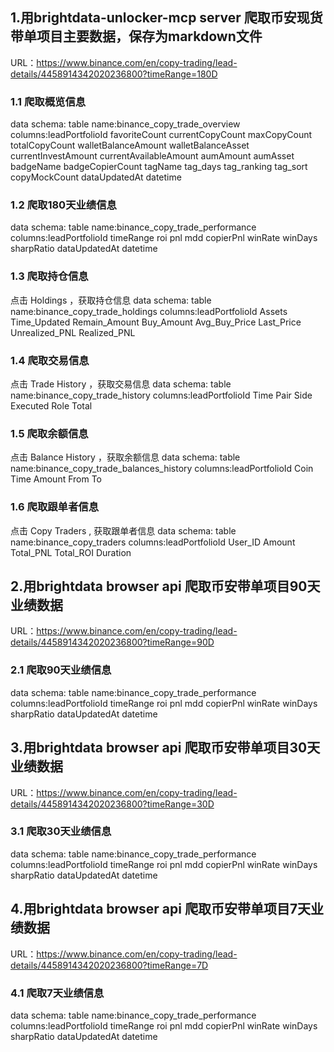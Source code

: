 ## 1.用brightdata-unlocker-mcp server 爬取币安现货带单项目主要数据，保存为markdown文件
URL：https://www.binance.com/en/copy-trading/lead-details/4458914342020236800?timeRange=180D
### 1.1 爬取概览信息
data schema: 
table name:binance_copy_trade_overview
columns:leadPortfolioId	favoriteCount	currentCopyCount	maxCopyCount	totalCopyCount	walletBalanceAmount	walletBalanceAsset	currentInvestAmount	currentAvailableAmount	aumAmount	aumAsset	badgeName	badgeCopierCount	tagName	tag_days	tag_ranking	tag_sort	copyMockCount	dataUpdatedAt	datetime
### 1.2 爬取180天业绩信息
data schema:
table name:binance_copy_trade_performance
columns:leadPortfolioId	timeRange	roi	pnl	mdd	copierPnl	winRate	winDays	sharpRatio	dataUpdatedAt	datetime
### 1.3 爬取持仓信息
点击 Holdings ，获取持仓信息
data schema:
table name:binance_copy_trade_holdings
columns:leadPortfolioId	Assets	Time_Updated	Remain_Amount	Buy_Amount	Avg_Buy_Price	Last_Price	Unrealized_PNL	Realized_PNL
### 1.4 爬取交易信息
点击 Trade History ，获取交易信息
data schema:
table name:binance_copy_trade_history
columns:leadPortfolioId	Time	Pair	Side	Executed	Role	Total
### 1.5 爬取余额信息
点击 Balance History ，获取余额信息
data schema:
table name:binance_copy_trade_balances_history
columns:leadPortfolioId	Coin	Time	Amount	From	To
### 1.6 爬取跟单者信息
点击 Copy Traders , 获取跟单者信息
data schema:
table name:binance_copy_traders
columns:leadPortfolioId	User_ID	Amount	Total_PNL	Total_ROI	Duration
## 2.用brightdata browser api 爬取币安带单项目90天业绩数据
URL：https://www.binance.com/en/copy-trading/lead-details/4458914342020236800?timeRange=90D
### 2.1 爬取90天业绩信息
data schema:
table name:binance_copy_trade_performance
columns:leadPortfolioId	timeRange	roi	pnl	mdd	copierPnl	winRate	winDays	sharpRatio	dataUpdatedAt	datetime
## 3.用brightdata browser api 爬取币安带单项目30天业绩数据
URL：https://www.binance.com/en/copy-trading/lead-details/4458914342020236800?timeRange=30D
### 3.1 爬取30天业绩信息
data schema:
table name:binance_copy_trade_performance
columns:leadPortfolioId	timeRange	roi	pnl	mdd	copierPnl	winRate	winDays	sharpRatio	dataUpdatedAt	datetime
## 4.用brightdata browser api 爬取币安带单项目7天业绩数据
URL：https://www.binance.com/en/copy-trading/lead-details/4458914342020236800?timeRange=7D
### 4.1 爬取7天业绩信息
data schema:
table name:binance_copy_trade_performance
columns:leadPortfolioId	timeRange	roi	pnl	mdd	copierPnl	winRate	winDays	sharpRatio	dataUpdatedAt	datetime

